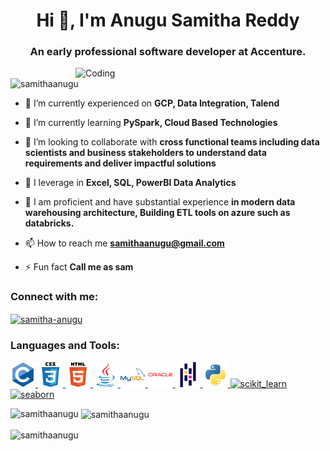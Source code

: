 <h1 align="center">Hi 👋, I'm Anugu Samitha Reddy</h1>
<h3 align="center">An early professional software developer at Accenture.</h3>
<img align="right" alt="Coding" Width="400" src="https://i.pinimg.com/474x/59/7b/ef/597bef8f5bedc8b323914d5f235e1984.jpg">

<p align="left"> <img src="https://komarev.com/ghpvc/?username=samithaanugu&label=Profile%20views&color=0e75b6&style=flat" alt="samithaanugu" /> </p>

- 🔭 I’m currently experienced on **GCP, Data Integration, Talend**

- 🌱 I’m currently learning **PySpark, Cloud Based Technologies**

- 👯 I’m looking to collaborate with **cross functional teams including data scientists and business stakeholders to understand data requirements and deliver impactful solutions**

- 🤝 I leverage in **Excel, SQL, PowerBI Data Analytics**

- 💬 I am proficient and have substantial experience **in modern data warehousing architecture, Building ETL tools on azure such as databricks.**

- 📫 How to reach me **samithaanugu@gmail.com**

- ⚡ Fun fact **Call me as sam**

<h3 align="left">Connect with me:</h3>
<p align="left">
<a href="https://linkedin.com/in/samitha-anugu" target="blank"><img align="center" src="https://raw.githubusercontent.com/rahuldkjain/github-profile-readme-generator/master/src/images/icons/Social/linked-in-alt.svg" alt="samitha-anugu" height="30" width="40" /></a>
</p>

<h3 align="left">Languages and Tools:</h3>
<p align="left"> <a href="https://www.cprogramming.com/" target="_blank" rel="noreferrer"> <img src="https://raw.githubusercontent.com/devicons/devicon/master/icons/c/c-original.svg" alt="c" width="40" height="40"/> </a> <a href="https://www.w3schools.com/css/" target="_blank" rel="noreferrer"> <img src="https://raw.githubusercontent.com/devicons/devicon/master/icons/css3/css3-original-wordmark.svg" alt="css3" width="40" height="40"/> </a> <a href="https://www.w3.org/html/" target="_blank" rel="noreferrer"> <img src="https://raw.githubusercontent.com/devicons/devicon/master/icons/html5/html5-original-wordmark.svg" alt="html5" width="40" height="40"/> </a> <a href="https://www.java.com" target="_blank" rel="noreferrer"> <img src="https://raw.githubusercontent.com/devicons/devicon/master/icons/java/java-original.svg" alt="java" width="40" height="40"/> </a> <a href="https://www.mysql.com/" target="_blank" rel="noreferrer"> <img src="https://raw.githubusercontent.com/devicons/devicon/master/icons/mysql/mysql-original-wordmark.svg" alt="mysql" width="40" height="40"/> </a> <a href="https://www.oracle.com/" target="_blank" rel="noreferrer"> <img src="https://raw.githubusercontent.com/devicons/devicon/master/icons/oracle/oracle-original.svg" alt="oracle" width="40" height="40"/> </a> <a href="https://pandas.pydata.org/" target="_blank" rel="noreferrer"> <img src="https://raw.githubusercontent.com/devicons/devicon/2ae2a900d2f041da66e950e4d48052658d850630/icons/pandas/pandas-original.svg" alt="pandas" width="40" height="40"/> </a> <a href="https://www.python.org" target="_blank" rel="noreferrer"> <img src="https://raw.githubusercontent.com/devicons/devicon/master/icons/python/python-original.svg" alt="python" width="40" height="40"/> </a> <a href="https://scikit-learn.org/" target="_blank" rel="noreferrer"> <img src="https://upload.wikimedia.org/wikipedia/commons/0/05/Scikit_learn_logo_small.svg" alt="scikit_learn" width="40" height="40"/> </a> <a href="https://seaborn.pydata.org/" target="_blank" rel="noreferrer"> <img src="https://seaborn.pydata.org/_images/logo-mark-lightbg.svg" alt="seaborn" width="40" height="40"/> </a> </p>

<p><img align="left" src="https://github-readme-stats.vercel.app/api/top-langs?username=samithaanugu&show_icons=true&locale=en&layout=compact" alt="samithaanugu" /></p>

<p>&nbsp;<img align="center" src="https://github-readme-stats.vercel.app/api?username=samithaanugu&show_icons=true&locale=en" alt="samithaanugu" /></p>

<p><img align="center" src="https://github-readme-streak-stats.herokuapp.com/?user=samithaanugu&" alt="samithaanugu" /></p>
